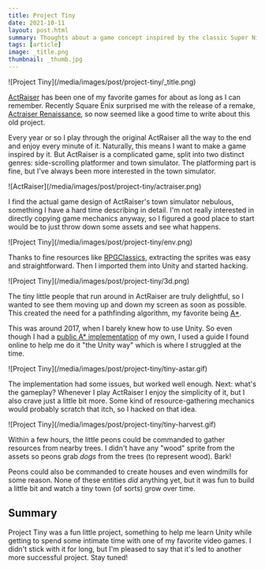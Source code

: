 ```yaml
---
title: Project Tiny
date: 2021-10-11
layout: post.html
summary: Thoughts about a game concept inspired by the classic Super Nintendo game ActRaiser.
tags: [article]
image: _title.png
thumbnail: _thumb.jpg
---
```


<div>
  ![Project Tiny](/media/images/post/project-tiny/_title.png)
</div>

[ActRaiser][ActRaiser] has been one of my favorite games for about as long as I can remember.
Recently Square Enix surprised me with the release of a remake, [Actraiser Renaissance][Actraiser Renaissance], so now seemed like a good time to write about this old project.

Every year or so I play through the original ActRaiser all the way to the end and enjoy every minute of it. Naturally, this means I want to make a game inspired by it. But ActRaiser is a complicated game, split into two distinct genres: side-scrolling platformer and town simulator. The platforming part is fine, but I've always been more interested in the town simulator.

<div>
  ![ActRaiser](/media/images/post/project-tiny/actraiser.png)
</div>

I find the actual game design of ActRaiser's town simulator nebulous, something I have a hard time describing in detail.
I'm not really interested in directly copying game mechanics anyway, so I figured a good place to start would be to just throw down some assets and see what happens.

<div>
  ![Project Tiny](/media/images/post/project-tiny/env.png)
</div>

Thanks to fine resources like [RPGClassics][RPGClassics], extracting the sprites was easy and straightforward.
Then I imported them into Unity and started hacking.

<div>
  ![Project Tiny](/media/images/post/project-tiny/3d.png)
</div>

The tiny little people that run around in ActRaiser are truly delightful, so I wanted to see them moving up and down my screen as soon as possible. This created the need for a pathfinding algorithm, my favorite being [A*][astar].

This was around 2017, when I barely knew how to use Unity. So even though I had a [public A* implementation][repo] of my own, I used a guide I found online to help me do it "the Unity way" which is where I struggled at the time.

<div>
  ![Project Tiny](/media/images/post/project-tiny/tiny-astar.gif)
</div>

The implementation had some issues, but worked well enough. Next: what's the gameplay?
Whenever I play ActRaiser I enjoy the simplicity of it, but I also crave just a little bit more. Some kind of resource-gathering mechanics would probably scratch that itch, so I hacked on that idea.

<div>
  ![Project Tiny](/media/images/post/project-tiny/tiny-harvest.gif)
</div>

Within a few hours, the little peons could be commanded to gather resources from nearby trees. I didn't have any "wood" sprite from the assets so peons grab _dogs_ from the trees (to represent wood). Bark!

Peons could also be commanded to create houses and even windmills for some reason. None of these entities _did_ anything yet, but it was fun to build a little bit and watch a tiny town (of sorts) grow over time.

## Summary

Project Tiny was a fun little project, something to help me learn Unity while getting to spend some intimate time with one of my favorite video games. I didn't stick with it for long, but I'm pleased to say that it's led to another more successful project. Stay tuned!

[ActRaiser]: https://en.wikipedia.org/wiki/ActRaiser
[Actraiser Renaissance]: https://square-enix-games.com/en_US/games/actraiser-renaissance
[RPGClassics]: http://shrines.rpgclassics.com/snes/actraiser/
[astar]: https://en.wikipedia.org/wiki/A*_search_algorithm
[repo]: https://github.com/richtaur/astarjs
